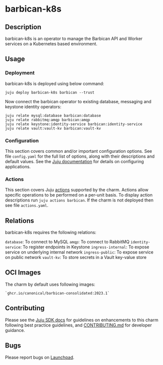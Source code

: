 # barbican-k8s

## Description

barbican-k8s is an operator to manage the Barbican API and Worker
services on a Kubernetes based environment.

## Usage

### Deployment

barbican-k8s is deployed using below command:

    juju deploy barbican-k8s barbican --trust

Now connect the barbican operator to existing database,
messaging and keystone identity operators:

    juju relate mysql:database barbican:database
    juju relate rabbitmq:amqp barbican:amqp
    juju relate keystone:identity-service barbican:identity-service
    juju relate vault:vault-kv barbican:vault-kv

### Configuration

This section covers common and/or important configuration options. See file
`config.yaml` for the full list of options, along with their descriptions and
default values. See the [Juju documentation][juju-docs-config-apps] for details
on configuring applications.

### Actions

This section covers Juju [actions][juju-docs-actions] supported by the charm.
Actions allow specific operations to be performed on a per-unit basis. To
display action descriptions run `juju actions barbican`. If the charm is not
deployed then see file `actions.yaml`.

## Relations

barbican-k8s requires the following relations:

`database`: To connect to MySQL
`amqp`: To connect to RabbitMQ
`identity-service`: To register endpoints in Keystone
`ingress-internal`: To expose service on underlying internal network
`ingress-public`: To expose service on public network
`vault-kv`: To store secrets in a Vault key-value store

## OCI Images

The charm by default uses following images:

    `ghcr.io/canonical/barbican-consolidated:2023.1`

## Contributing

Please see the [Juju SDK docs](https://juju.is/docs/sdk) for guidelines
on enhancements to this charm following best practice guidelines, and
[CONTRIBUTING.md](contributors-guide) for developer guidance.

## Bugs

Please report bugs on [Launchpad][lp-bugs-charm-barbican-k8s].

<!-- LINKS -->

[contributors-guide]: https://opendev.org/openstack/charm-barbican-k8s/src/branch/main/CONTRIBUTING.md
[juju-docs-actions]: https://jaas.ai/docs/actions
[juju-docs-config-apps]: https://juju.is/docs/configuring-applications
[lp-bugs-charm-barbican-k8s]: https://bugs.launchpad.net/charm-barbican-k8s/+filebug
